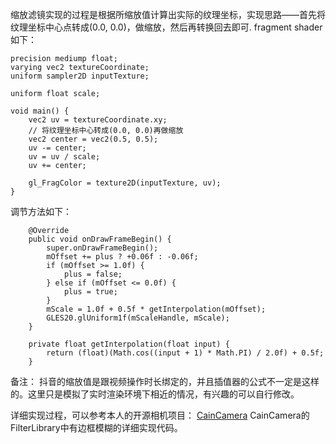 缩放滤镜实现的过程是根据所缩放值计算出实际的纹理坐标，实现思路——首先将纹理坐标中心点转成(0.0, 0.0)，做缩放，然后再转换回去即可.
fragment shader 如下：
```
precision mediump float;
varying vec2 textureCoordinate;
uniform sampler2D inputTexture;

uniform float scale;

void main() {
    vec2 uv = textureCoordinate.xy;
    // 将纹理坐标中心转成(0.0, 0.0)再做缩放
    vec2 center = vec2(0.5, 0.5);
    uv -= center;
    uv = uv / scale;
    uv += center;

    gl_FragColor = texture2D(inputTexture, uv);
}
```
调节方法如下：
```
    @Override
    public void onDrawFrameBegin() {
        super.onDrawFrameBegin();
        mOffset += plus ? +0.06f : -0.06f;
        if (mOffset >= 1.0f) {
            plus = false;
        } else if (mOffset <= 0.0f) {
            plus = true;
        }
        mScale = 1.0f + 0.5f * getInterpolation(mOffset);
        GLES20.glUniform1f(mScaleHandle, mScale);
    }

    private float getInterpolation(float input) {
        return (float)(Math.cos((input + 1) * Math.PI) / 2.0f) + 0.5f;
    }
```
备注： 抖音的缩放值是跟视频操作时长绑定的，并且插值器的公式不一定是这样的。这里只是模拟了实时渲染环境下相近的情况，有兴趣的可以自行修改。

详细实现过程，可以参考本人的开源相机项目：
[CainCamera](https://github.com/CainKernel/CainCamera)
CainCamera的FilterLibrary中有边框模糊的详细实现代码。
